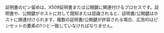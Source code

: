 
証明書のピン留めは、X509証明書または公開鍵に関連付けるプロセスです。証明書や、公開鍵がホストに対して既知または認識されると、証明書/公開鍵はホストに関連付けられます。複数の証明書/公開鍵が許容される場合、広告IDはピンセットの要素の1つと一致していなければなりません。
